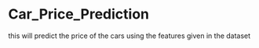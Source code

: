 # Car_Price_Prediction
this will predict the price of the cars using the features given in the dataset
